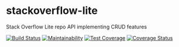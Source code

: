 # stackoverflow-lite
Stack Overflow Lite repo API implementing CRUD features

[![Build Status](https://travis-ci.org/Tiemma/stackoverflow-lite.svg?branch=develop)](https://travis-ci.org/Tiemma/stackoverflow-lite)
[![Maintainability](https://api.codeclimate.com/v1/badges/a82b88aa5147515ce0af/maintainability)](https://codeclimate.com/github/Tiemma/stackoverflow-lite/maintainability)
[![Test Coverage](https://api.codeclimate.com/v1/badges/a82b88aa5147515ce0af/test_coverage)](https://codeclimate.com/github/Tiemma/stackoverflow-lite/test_coverage)
[![Coverage Status](https://coveralls.io/repos/github/Tiemma/stackoverflow-lite/badge.svg?branch=node-develop)](https://coveralls.io/github/Tiemma/stackoverflow-lite?branch=develop)


